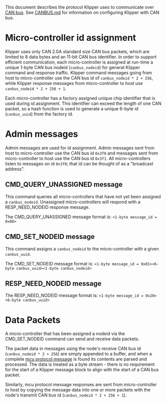 This document describes the protocol Klipper uses to communicate over
[CAN bus](https://en.wikipedia.org/wiki/CAN_bus). See [CANBUS.md](CANBUS.md) for
information on configuring Klipper with CAN bus.

# Micro-controller id assignment

Klipper uses only CAN 2.0A standard size CAN bus packets, which are limited to 8
data bytes and an 11-bit CAN bus identifier. In order to support efficient
communication, each micro-controller is assigned at run-time a unique 1-byte CAN
bus nodeid (`canbus_nodeid`) for general Klipper command and response traffic.
Klipper command messages going from host to micro-controller use the CAN bus id
of `canbus_nodeid * 2 + 256`, while Klipper response messages from
micro-controller to host use `canbus_nodeid * 2 + 256 + 1`.

Each micro-controller has a factory assigned unique chip identifier that is used
during id assignment. This identifier can exceed the length of one CAN packet,
so a hash function is used to generate a unique 6-byte id (`canbus_uuid`) from
the factory id.

# Admin messages

Admin messages are used for id assignment. Admin messages sent from host to
micro-controller use the CAN bus id `0x3f0` and messages sent from
micro-controller to host use the CAN bus id `0x3f1`. All micro-controllers
listen to messages on id `0x3f0`; that id can be thought of as a "broadcast
address".

## CMD_QUERY_UNASSIGNED message

This command queries all micro-controllers that have not yet been assigned a
`canbus_nodeid`. Unassigned micro-controllers will respond with a
RESP_NEED_NODEID response message.

The CMD_QUERY_UNASSIGNED message format is: `<1-byte message_id = 0x00>`

## CMD_SET_NODEID message

This command assigns a `canbus_nodeid` to the micro-controller with a given
`canbus_uuid`.

The CMD_SET_NODEID message format is:
`<1-byte message_id = 0x01><6-byte canbus_uuid><1-byte canbus_nodeid>`

## RESP_NEED_NODEID message

The RESP_NEED_NODEID message format is:
`<1-byte message_id = 0x20><6-byte canbus_uuid>`

# Data Packets

A micro-controller that has been assigned a nodeid via the CMD_SET_NODEID
command can send and receive data packets.

The packet data in messages using the node's receive CAN bus id
(`canbus_nodeid * 2 + 256`) are simply appended to a buffer, and when a complete
[mcu protocol message](Protocol.md) is found its contents are parsed and
processed. The data is treated as a byte stream - there is no requirement for
the start of a Klipper message block to align with the start of a CAN bus
packet.

Similarly, mcu protocol message responses are sent from micro-controller to host
by copying the message data into one or more packets with the node's transmit
CAN bus id (`canbus_nodeid * 2 + 256 + 1`).
